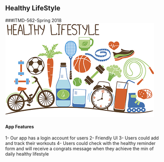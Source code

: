 ## Healthy LifeStyle 
###ITMD-562-Spring 2018
![Healthy LifeStyle](images/healthimg.jpg)



#### App Features 
1- Our app has a login account for users 
2- Friendly UI 
3- Users could add and track their workouts 
4- Users could check with the healthy reminder form and will receive a congrats message when they achieve the min of daily healthy lifestyle